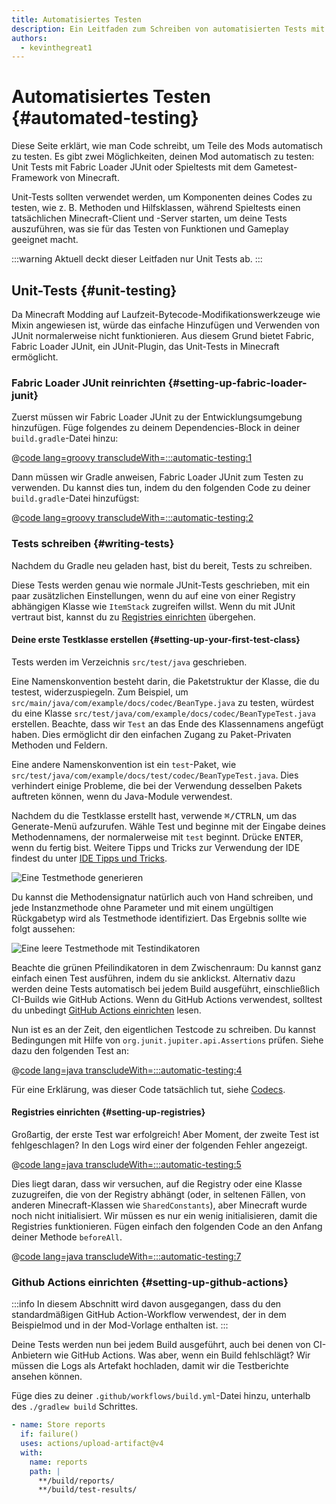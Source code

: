 ```yaml
---
title: Automatisiertes Testen
description: Ein Leitfaden zum Schreiben von automatisierten Tests mit Fabric Loader JUnit.
authors:
  - kevinthegreat1
---
```


# Automatisiertes Testen {#automated-testing}

Diese Seite erklärt, wie man Code schreibt, um Teile des Mods automatisch zu testen. Es gibt zwei Möglichkeiten, deinen Mod automatisch zu testen: Unit Tests mit Fabric Loader JUnit oder Spieltests mit dem Gametest-Framework von Minecraft.

Unit-Tests sollten verwendet werden, um Komponenten deines Codes zu testen, wie z. B. Methoden und Hilfsklassen, während Spieltests einen tatsächlichen Minecraft-Client und -Server starten, um deine Tests auszuführen, was sie für das Testen von Funktionen und Gameplay geeignet macht.

:::warning
Aktuell deckt dieser Leitfaden nur Unit Tests ab.
:::

## Unit-Tests {#unit-testing}

Da Minecraft Modding auf Laufzeit-Bytecode-Modifikationswerkzeuge wie Mixin angewiesen ist, würde das einfache Hinzufügen und Verwenden von JUnit normalerweise nicht funktionieren. Aus diesem Grund bietet Fabric, Fabric Loader JUnit, ein JUnit-Plugin, das Unit-Tests in Minecraft ermöglicht.

### Fabric Loader JUnit reinrichten {#setting-up-fabric-loader-junit}

Zuerst müssen wir Fabric Loader JUnit zu der Entwicklungsumgebung hinzufügen. Füge folgendes zu deinem Dependencies-Block in deiner `build.gradle`-Datei hinzu:

@[code lang=groovy transcludeWith=:::automatic-testing:1](@/reference/build.gradle)

Dann müssen wir Gradle anweisen, Fabric Loader JUnit zum Testen zu verwenden. Du kannst dies tun, indem du den folgenden Code zu deiner `build.gradle`-Datei hinzufügst:

@[code lang=groovy transcludeWith=:::automatic-testing:2](@/reference/1.21/build.gradle)

### Tests schreiben {#writing-tests}

Nachdem du Gradle neu geladen hast, bist du bereit, Tests zu schreiben.

Diese Tests werden genau wie normale JUnit-Tests geschrieben, mit ein paar zusätzlichen Einstellungen, wenn du auf eine von einer Registry abhängigen Klasse wie `ItemStack` zugreifen willst. Wenn du mit JUnit vertraut bist, kannst du zu [Registries einrichten](#setting-up-registries) übergehen.

#### Deine erste Testklasse erstellen {#setting-up-your-first-test-class}

Tests werden im Verzeichnis `src/test/java` geschrieben.

Eine Namenskonvention besteht darin, die Paketstruktur der Klasse, die du testest, widerzuspiegeln. Zum Beispiel, um `src/main/java/com/example/docs/codec/BeanType.java` zu testen, würdest du eine Klasse `src/test/java/com/example/docs/codec/BeanTypeTest.java` erstellen. Beachte, dass wir `Test` an das Ende des Klassennamens angefügt haben. Dies ermöglicht dir den einfachen Zugang zu Paket-Privaten Methoden und Feldern.

Eine andere Namenskonvention ist ein `test`-Paket, wie `src/test/java/com/example/docs/test/codec/BeanTypeTest.java`. Dies verhindert einige Probleme, die bei der Verwendung desselben Pakets auftreten können, wenn du Java-Module verwendest.

Nachdem du die Testklasse erstellt hast, verwende <kbd>⌘/CTRL</kbd><kbd>N</kbd>, um das Generate-Menü aufzurufen. Wähle Test und beginne mit der Eingabe deines Methodennamens, der normalerweise mit `test` beginnt. Drücke <kbd>ENTER</kbd>, wenn du fertig bist. Weitere Tipps und Tricks zur Verwendung der IDE findest du unter [IDE Tipps und Tricks](./ide-tips-and-tricks#code-generation).

![Eine Testmethode generieren](/assets/develop/misc/automatic-testing/unit_testing_01.png)

Du kannst die Methodensignatur natürlich auch von Hand schreiben, und jede Instanzmethode ohne Parameter und mit einem ungültigen Rückgabetyp wird als Testmethode identifiziert. Das Ergebnis sollte wie folgt aussehen:

![Eine leere Testmethode mit Testindikatoren](/assets/develop/misc/automatic-testing/unit_testing_02.png)

Beachte die grünen Pfeilindikatoren in dem Zwischenraum: Du kannst ganz einfach einen Test ausführen, indem du sie anklickst. Alternativ dazu werden deine Tests automatisch bei jedem Build ausgeführt, einschließlich CI-Builds wie GitHub Actions. Wenn du GitHub Actions verwendest, solltest du unbedingt [GitHub Actions einrichten](#setting-up-github-actions) lesen.

Nun ist es an der Zeit, den eigentlichen Testcode zu schreiben. Du kannst Bedingungen mit Hilfe von `org.junit.jupiter.api.Assertions` prüfen. Siehe dazu den folgenden Test an:

@[code lang=java transcludeWith=:::automatic-testing:4](@/reference/1.21/src/test/java/com/example/docs/codec/BeanTypeTest.java)

Für eine Erklärung, was dieser Code tatsächlich tut, siehe [Codecs](./codecs#registry-dispatch).

#### Registries einrichten {#setting-up-registries}

Großartig, der erste Test war erfolgreich! Aber Moment, der zweite Test ist fehlgeschlagen? In den Logs wird einer der folgenden Fehler angezeigt.

@[code lang=java transcludeWith=:::automatic-testing:5](@/reference/1.21/src/test/java/com/example/docs/codec/BeanTypeTest.java)

Dies liegt daran, dass wir versuchen, auf die Registry oder eine Klasse zuzugreifen, die von der Registry abhängt (oder, in seltenen Fällen, von anderen Minecraft-Klassen wie `SharedConstants`), aber Minecraft wurde noch nicht initialisiert. Wir müssen es nur ein wenig initialisieren, damit die Registries funktionieren. Fügen einfach den folgenden Code an den Anfang deiner Methode `beforeAll`.

@[code lang=java transcludeWith=:::automatic-testing:7](@/reference/1.21/src/test/java/com/example/docs/codec/BeanTypeTest.java)

### Github Actions einrichten {#setting-up-github-actions}

:::info
In diesem Abschnitt wird davon ausgegangen, dass du den standardmäßigen GitHub Action-Workflow verwendest, der in dem Beispielmod und in der Mod-Vorlage enthalten ist.
:::

Deine Tests werden nun bei jedem Build ausgeführt, auch bei denen von CI-Anbietern wie GitHub Actions. Was aber, wenn ein Build fehlschlägt? Wir müssen die Logs als Artefakt hochladen, damit wir die Testberichte ansehen können.

Füge dies zu deiner `.github/workflows/build.yml`-Datei hinzu, unterhalb des `./gradlew build` Schrittes.

```yaml
- name: Store reports
  if: failure()
  uses: actions/upload-artifact@v4
  with:
    name: reports
    path: |
      **/build/reports/
      **/build/test-results/
```

